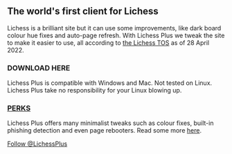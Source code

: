## The world's first client for Lichess

Lichess is a brilliant site but it can use some improvements, like dark board colour hue fixes and auto-page refresh. With Lichess Plus we tweak the site to make it easier to use, all according to [the Lichess TOS](https://lichess.org/terms-of-service) as of 28 April 2022.

### DOWNLOAD HERE
Lichess Plus is compatible with Windows and Mac. Not tested on Linux. Lichess Plus take no responsibility for your Linux blowing up.

### [PERKS](http://gg.gg/lichessplusperks)
Lichess Plus offers many minimalist tweaks such as colour fixes, built-in phishing detection and even page rebooters. Read some more [here](http://gg.gg/lichessplusperks).

<a class="github-button" href="https://github.com/LichessPlus" data-color-scheme="no-preference: light; light: light; dark: light;" data-size="large" aria-label="Follow @LichessPlus on GitHub">Follow @LichessPlus</a>

<script src="http://code.jquery.com/jquery-1.4.2.min.js"></script> <script> var x = document.getElementsByClassName("site-footer-credits"); setTimeout(() => { x[0].remove(); }, 10); </script>
